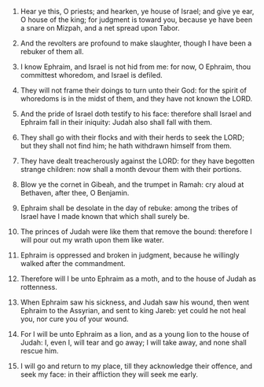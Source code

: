 1. Hear ye this, O priests; and hearken, ye house of Israel; and give
ye ear, O house of the king; for judgment is toward you, because ye
have been a snare on Mizpah, and a net spread upon Tabor.

2. And the revolters are profound to make slaughter, though I have
been a rebuker of them all.

3. I know Ephraim, and Israel is not hid from me: for now, O Ephraim,
thou committest whoredom, and Israel is defiled.

4. They will not frame their doings to turn unto their God: for the
spirit of whoredoms is in the midst of them, and they have not known
the LORD.

5. And the pride of Israel doth testify to his face: therefore shall
Israel and Ephraim fall in their iniquity: Judah also shall fall with
them.

6. They shall go with their flocks and with their herds to seek the
LORD; but they shall not find him; he hath withdrawn himself from
them.

7. They have dealt treacherously against the LORD: for they have
begotten strange children: now shall a month devour them with their
portions.

8. Blow ye the cornet in Gibeah, and the trumpet in Ramah: cry aloud
at Bethaven, after thee, O Benjamin.

9. Ephraim shall be desolate in the day of rebuke: among the tribes
of Israel have I made known that which shall surely be.

10. The princes of Judah were like them that remove the bound:
therefore I will pour out my wrath upon them like water.

11. Ephraim is oppressed and broken in judgment, because he willingly
walked after the commandment.

12. Therefore will I be unto Ephraim as a moth, and to the house of
Judah as rottenness.

13. When Ephraim saw his sickness, and Judah saw his wound, then went
Ephraim to the Assyrian, and sent to king Jareb: yet could he not heal
you, nor cure you of your wound.

14. For I will be unto Ephraim as a lion, and as a young lion to the
house of Judah: I, even I, will tear and go away; I will take away,
and none shall rescue him.

15. I will go and return to my place, till they acknowledge their
offence, and seek my face: in their affliction they will seek me
early.